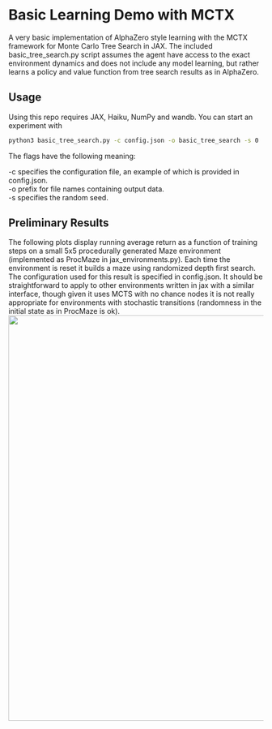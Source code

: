 # Basic Learning Demo with MCTX

A very basic implementation of AlphaZero style learning with the MCTX framework for Monte Carlo Tree Search in JAX. The included basic_tree_search.py script assumes the agent have access to the exact environment dynamics and does not include any model learning, but rather learns a policy and value function from tree search results as in AlphaZero.

## Usage

Using this repo requires JAX, Haiku, NumPy and wandb. You can start an experiment with

```bash
python3 basic_tree_search.py -c config.json -o basic_tree_search -s 0
```

The flags have the following meaning:

-c specifies the configuration file, an example of which is provided in config.json.<br>
-o prefix for file names containing output data.<br>
-s specifies the random seed.<br>

## Preliminary Results

The following plots display running average return as a function of training steps on a small 5x5 procedurally generated Maze environment (implemented as ProcMaze in jax_environments.py). Each time the environment is reset it builds a maze using randomized depth first search. The configuration used for this result is specified in config.json. It should be straightforward to apply to other environments written in jax with a similar interface, though given it uses MCTS with no chance nodes it is not really appropriate for environments with stochastic transitions (randomness in the initial state as in ProcMaze is ok).
<img align="center" src="img/learning_curve.png" width=800>
